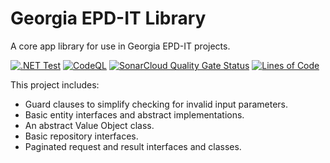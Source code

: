 # Georgia EPD-IT Library

A core app library for use in Georgia EPD-IT projects.

[![.NET Test](https://github.com/gaepdit/gaepd-library/actions/workflows/dotnet.yml/badge.svg)](https://github.com/gaepdit/gaepd-library/actions/workflows/dotnet.yml)
[![CodeQL](https://github.com/gaepdit/gaepd-library/actions/workflows/codeql-analysis.yml/badge.svg)](https://github.com/gaepdit/gaepd-library/actions/workflows/codeql-analysis.yml)
[![SonarCloud Quality Gate Status](https://sonarcloud.io/api/project_badges/measure?project=gaepdit_gaepd-library&metric=alert_status)](https://sonarcloud.io/summary/new_code?id=gaepdit_gaepd-library)
[![Lines of Code](https://sonarcloud.io/api/project_badges/measure?project=gaepdit_gaepd-library&metric=ncloc)](https://sonarcloud.io/summary/new_code?id=gaepdit_gaepd-library)

This project includes:

* Guard clauses to simplify checking for invalid input parameters.
* Basic entity interfaces and abstract implementations.
* An abstract Value Object class.
* Basic repository interfaces.
* Paginated request and result interfaces and classes.
